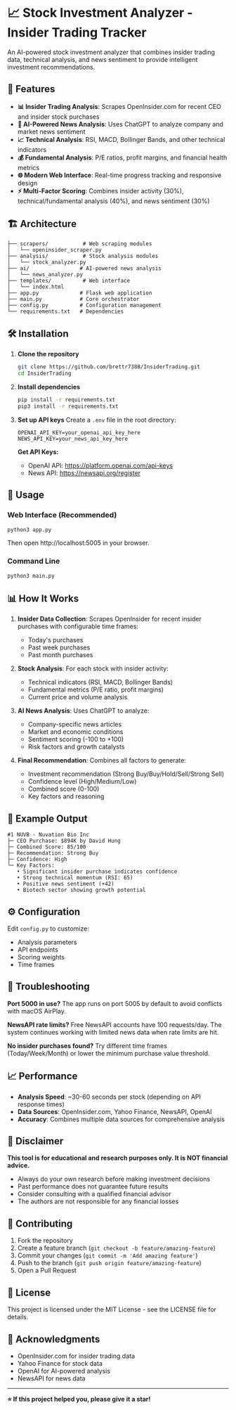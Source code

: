 # 📈 Stock Investment Analyzer - Insider Trading Tracker

An AI-powered stock investment analyzer that combines insider trading data, technical analysis, and news sentiment to provide intelligent investment recommendations.

## 🚀 Features

- **📊 Insider Trading Analysis**: Scrapes OpenInsider.com for recent CEO and insider stock purchases
- **🤖 AI-Powered News Analysis**: Uses ChatGPT to analyze company and market news sentiment
- **📈 Technical Analysis**: RSI, MACD, Bollinger Bands, and other technical indicators
- **💰 Fundamental Analysis**: P/E ratios, profit margins, and financial health metrics
- **🌐 Modern Web Interface**: Real-time progress tracking and responsive design
- **⚡ Multi-Factor Scoring**: Combines insider activity (30%), technical/fundamental analysis (40%), and news sentiment (30%)

## 🏗️ Architecture

```
├── scrapers/           # Web scraping modules
│   └── openinsider_scraper.py
├── analysis/           # Stock analysis modules
│   └── stock_analyzer.py
├── ai/                # AI-powered news analysis
│   └── news_analyzer.py
├── templates/          # Web interface
│   └── index.html
├── app.py             # Flask web application
├── main.py            # Core orchestrator
├── config.py          # Configuration management
└── requirements.txt   # Dependencies
```

## 🛠️ Installation

1. **Clone the repository**
   ```bash
   git clone https://github.com/brettr7388/InsiderTrading.git
   cd InsiderTrading
   ```

2. **Install dependencies**
   ```bash
   pip install -r requirements.txt
   pip3 install -r requirements.txt
   ```

3. **Set up API keys**
   Create a `.env` file in the root directory:
   ```env
   OPENAI_API_KEY=your_openai_api_key_here
   NEWS_API_KEY=your_news_api_key_here
   ```

   **Get API Keys:**
   - OpenAI API: https://platform.openai.com/api-keys
   - News API: https://newsapi.org/register

## 🚀 Usage

### Web Interface (Recommended)
```bash
python3 app.py
```
Then open http://localhost:5005 in your browser.

### Command Line
```bash
python3 main.py
```

## 📊 How It Works

1. **Insider Data Collection**: Scrapes OpenInsider for recent insider purchases with configurable time frames:
   - Today's purchases
   - Past week purchases  
   - Past month purchases

2. **Stock Analysis**: For each stock with insider activity:
   - Technical indicators (RSI, MACD, Bollinger Bands)
   - Fundamental metrics (P/E ratio, profit margins)
   - Current price and volume analysis

3. **AI News Analysis**: Uses ChatGPT to analyze:
   - Company-specific news articles
   - Market and economic conditions
   - Sentiment scoring (-100 to +100)
   - Risk factors and growth catalysts

4. **Final Recommendation**: Combines all factors to generate:
   - Investment recommendation (Strong Buy/Buy/Hold/Sell/Strong Sell)
   - Confidence level (High/Medium/Low)
   - Combined score (0-100)
   - Key factors and reasoning

## 🎯 Example Output

```
#1 NUVB - Nuvation Bio Inc
├─ CEO Purchase: $894K by David Hung
├─ Combined Score: 85/100
├─ Recommendation: Strong Buy
├─ Confidence: High
└─ Key Factors:
   • Significant insider purchase indicates confidence
   • Strong technical momentum (RSI: 65)
   • Positive news sentiment (+42)
   • Biotech sector showing growth potential
```

## ⚙️ Configuration

Edit `config.py` to customize:
- Analysis parameters
- API endpoints
- Scoring weights
- Time frames

## 🔧 Troubleshooting

**Port 5000 in use?**
The app runs on port 5005 by default to avoid conflicts with macOS AirPlay.

**NewsAPI rate limits?**
Free NewsAPI accounts have 100 requests/day. The system continues working with limited news data when rate limits are hit.

**No insider purchases found?**
Try different time frames (Today/Week/Month) or lower the minimum purchase value threshold.

## 📈 Performance

- **Analysis Speed**: ~30-60 seconds per stock (depending on API response times)
- **Data Sources**: OpenInsider.com, Yahoo Finance, NewsAPI, OpenAI
- **Accuracy**: Combines multiple data sources for comprehensive analysis

## 🚨 Disclaimer

**This tool is for educational and research purposes only. It is NOT financial advice.**

- Always do your own research before making investment decisions
- Past performance does not guarantee future results
- Consider consulting with a qualified financial advisor
- The authors are not responsible for any financial losses

## 🤝 Contributing

1. Fork the repository
2. Create a feature branch (`git checkout -b feature/amazing-feature`)
3. Commit your changes (`git commit -m 'Add amazing feature'`)
4. Push to the branch (`git push origin feature/amazing-feature`)
5. Open a Pull Request

## 📄 License

This project is licensed under the MIT License - see the LICENSE file for details.

## 🙏 Acknowledgments

- OpenInsider.com for insider trading data
- Yahoo Finance for stock data
- OpenAI for AI-powered analysis
- NewsAPI for news data

---

**⭐ If this project helped you, please give it a star!** 